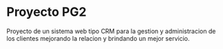 # Proyecto PG2 

Proyecto de un sistema web tipo CRM para la gestion y administracion de los clientes mejorando la relacion y brindando un mejor servicio. 

